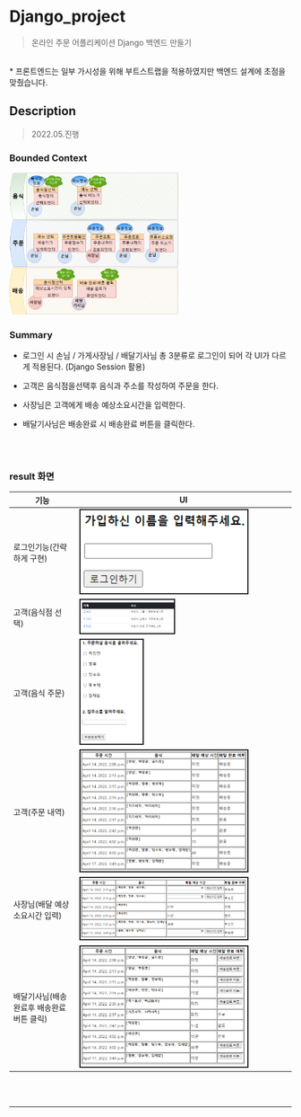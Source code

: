 # Django_project
> 온라인 주문 어플리케이션 Django 백엔드 만들기
 <br>
* 프론트엔드는 일부 가시성을 위해 부트스트랩을 적용하였지만 백엔드 설계에 초점을 맞췄습니다.

## Description

> 2022.05.진행
### Bounded Context

<img src=images/Bounded_context.png  width="60%"/>


  
  <br>

### Summary

* 로그인 시 손님 / 가게사장님 / 배달기사님 총 3분류로 로그인이 되어 각 UI가 다르게 적용된다. (Django Session 활용)
* 고객은 음식점을선택후 음식과 주소를 작성하여 주문을 한다.
* 사장님은 고객에게 배송 예상소요시간을 입력한다.
* 배달기사님은 배송완료 시 배송완료 버튼을 클릭한다.

  

  

  <br>

  <br>
  
 
 ### result 화면
|기능|UI|
|------|---|
|로그인기능(간략하게 구현)|<img src=images/login.png  width="80%" border="2"/>|
|고객(음식점 선택)|<img src=images/order_shops.png  width="45%" border="2"/>|
|고객(음식 주문)|<img src=images/order_menus.png  width="30%" border="2"/>|
|고객(주문 내역)|<img src=images/order_order.png  width="80%" border="2"/>|
|사장님(배달 예상 소요시간 입력)|<img src=images/boss_orders.png  width="80%" border="2"/>|
|배달기사님(배송완료후 배송완료 버튼 클릭)|<img src=images/delivery_orders.png  width="80%" border="2"/>|



  
  <br>

  <br>

***

